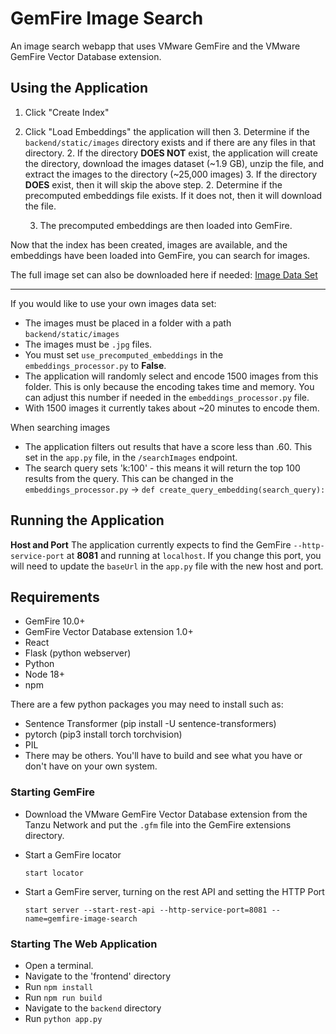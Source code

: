 # GemFire Image Search
An image search webapp that uses VMware GemFire and the VMware GemFire Vector Database extension.


## Using the Application

1. Click "Create Index"
2. Click "Load Embeddings" the application will then 
   3. Determine if the `backend/static/images` directory exists and if there are any files in that directory.
         2. If the directory **DOES NOT** exist, the application will create the directory, download the images dataset (~1.9 GB), unzip the file, and extract the images to the directory (~25,000 images)
         3. If the directory **DOES** exist, then it will skip the above step.
   2. Determine if the precomputed embeddings file exists. If it does not, then it will download the file.
      
   3. The precomputed embeddings are then loaded into GemFire.

Now that the index has been created, images are available, and the embeddings have been loaded into GemFire, you can search for images.

The full image set can also be downloaded here if needed:
[Image Data Set](https://public.ukp.informatik.tu-darmstadt.de/reimers/sentence-transformers/datasets/unsplash-25k-photos.zip)

---
If you would like to use your own images data set:
  - The images must be placed in a folder with a path `backend/static/images`
  - The images must be `.jpg` files.
  - You must set `use_precomputed_embeddings` in the `embeddings_processor.py` to **False**. 
  - The application will randomly select and encode 1500 images from this folder. This is only because the encoding takes time and memory. You can adjust this number if needed in the `embeddings_processor.py` file.  
  - With 1500 images it currently takes about ~20 minutes to encode them. 

When searching images 
- The application filters out results that have a score less than .60. This set in the `app.py` file, in the `/searchImages` endpoint.
- The search query sets 'k:100' - this means it will return the top 100 results from the query. This can be changed in the `embeddings_processor.py` -> `def create_query_embedding(search_query):` 
 
## Running the Application

**Host and Port**
The application currently expects to find the GemFire `--http-service-port`  at **8081** and running at `localhost`. If you change this port, you will need to update the `baseUrl` in the `app.py` file with the new host and port.

## Requirements

- GemFire 10.0+
- GemFire Vector Database extension 1.0+
- React
- Flask (python webserver)
- Python
- Node 18+
- npm

There are a few python packages you may need to install such as:
- Sentence Transformer (pip install -U sentence-transformers)
- pytorch (pip3 install torch torchvision)
- PIL
- There may be others. You'll have to build and see what you have or don't have on your own system.

### Starting GemFire
- Download the VMware GemFire Vector Database extension from the Tanzu Network and put the `.gfm` file into the GemFire extensions directory.
- Start a GemFire locator

  `start locator`
- Start a GemFire server, turning on the rest API and setting the HTTP Port 
  
    `start server --start-rest-api --http-service-port=8081 --name=gemfire-image-search`

### Starting The Web Application
- Open a terminal.
- Navigate to the 'frontend' directory
- Run `npm install`
- Run `npm run build`
- Navigate to the `backend` directory
- Run `python app.py`


